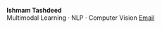 **Ishmam Tashdeed**  
Multimodal Learning · NLP · Computer Vision
[Email](mailto:ishmamtashdeed@iut-dhaka.edu)